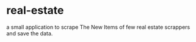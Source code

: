 # real-estate
a small application to scrape The New Items of few real estate scrappers and save the data.
